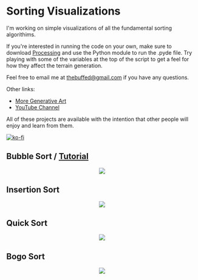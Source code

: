 # Sorting Visualizations

I'm working on simple visualizations of all the fundamental sorting algorithims.

If you're interested in running the code on your own, make sure to download [Processing](https://www.processing.org) and use the Python module to run the .pyde file. Try playing with some of the variables at the top of the script to get a feel for how they affect the terrain generation.

Feel free to email me at thebuffed@gmail.com if you have any questions.

Other links:
- [More Generative Art](https://github.com/erdavids/Generative-Art)
- [YouTube Channel](https://www.youtube.com/channel/UCUrmX3SvpPerq-KAfGBrgGQ)

All of these projects are available with the intention that other people will enjoy and learn from them.

[![ko-fi](https://www.ko-fi.com/img/githubbutton_sm.svg)](https://ko-fi.com/A0A6YGXL)

## Bubble Sort / [Tutorial](https://www.youtube.com/watch?v=YK2CziWXVYw)
<p align="center"><img src="https://github.com/erdavids/Sorting-Visualizations/blob/master/Examples/Bubble/Favorites/6781.png"></p>

## Insertion Sort
<p align="center"><img src="https://github.com/erdavids/Sorting-Visualizations/blob/master/Examples/Favorites/insertion-display.png"></p>

## Quick Sort
<p align="center"><img src="https://github.com/erdavids/Sorting-Visualizations/blob/master/Examples/Favorites/quick-display.png"></p>


## Bogo Sort
<p align="center"><img src="https://github.com/erdavids/Sorting-Visualizations/blob/master/Examples/Favorites/bogo-display.png"></p>
